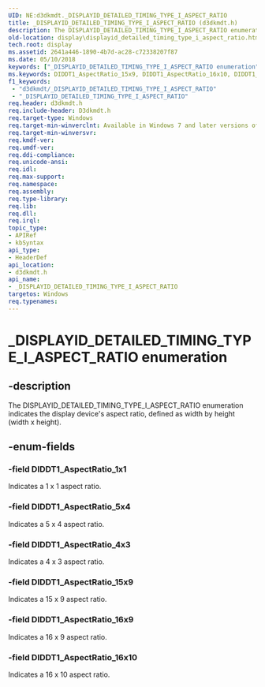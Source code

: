 ```yaml
---
UID: NE:d3dkmdt._DISPLAYID_DETAILED_TIMING_TYPE_I_ASPECT_RATIO
title: _DISPLAYID_DETAILED_TIMING_TYPE_I_ASPECT_RATIO (d3dkmdt.h)
description: The DISPLAYID_DETAILED_TIMING_TYPE_I_ASPECT_RATIO enumeration indicates the display device's aspect ratio, defined as width by height (width x height).
old-location: display\displayid_detailed_timing_type_i_aspect_ratio.htm
tech.root: display
ms.assetid: 2641a446-1890-4b7d-ac28-c72338207f87
ms.date: 05/10/2018
keywords: ["_DISPLAYID_DETAILED_TIMING_TYPE_I_ASPECT_RATIO enumeration"]
ms.keywords: DIDDT1_AspectRatio_15x9, DIDDT1_AspectRatio_16x10, DIDDT1_AspectRatio_16x9, DIDDT1_AspectRatio_1x1, DIDDT1_AspectRatio_4x3, DIDDT1_AspectRatio_5x4, DISPLAYID_DETAILED_TIMING_TYPE_I_ASPECT_RATIO, DmEnums_234cb76b-4b56-4ae4-b2b4-2eaa56cef4a9.xml, _DISPLAYID_DETAILED_TIMING_TYPE_I_ASPECT_RATIO, _DISPLAYID_DETAILED_TIMING_TYPE_I_ASPECT_RATIO enumeration [Display Devices], d3dkmdt/DIDDT1_AspectRatio_15x9, d3dkmdt/DIDDT1_AspectRatio_16x10, d3dkmdt/DIDDT1_AspectRatio_16x9, d3dkmdt/DIDDT1_AspectRatio_1x1, d3dkmdt/DIDDT1_AspectRatio_4x3, d3dkmdt/DIDDT1_AspectRatio_5x4, d3dkmdt/_DISPLAYID_DETAILED_TIMING_TYPE_I_ASPECT_RATIO, display.displayid_detailed_timing_type_i_aspect_ratio
f1_keywords:
 - "d3dkmdt/_DISPLAYID_DETAILED_TIMING_TYPE_I_ASPECT_RATIO"
 - "_DISPLAYID_DETAILED_TIMING_TYPE_I_ASPECT_RATIO"
req.header: d3dkmdt.h
req.include-header: D3dkmdt.h
req.target-type: Windows
req.target-min-winverclnt: Available in Windows 7 and later versions of the Windows operating systems.
req.target-min-winversvr: 
req.kmdf-ver: 
req.umdf-ver: 
req.ddi-compliance: 
req.unicode-ansi: 
req.idl: 
req.max-support: 
req.namespace: 
req.assembly: 
req.type-library: 
req.lib: 
req.dll: 
req.irql: 
topic_type:
- APIRef
- kbSyntax
api_type:
- HeaderDef
api_location:
- d3dkmdt.h
api_name:
- _DISPLAYID_DETAILED_TIMING_TYPE_I_ASPECT_RATIO
targetos: Windows
req.typenames: 
---
```


# _DISPLAYID_DETAILED_TIMING_TYPE_I_ASPECT_RATIO enumeration


## -description


The DISPLAYID_DETAILED_TIMING_TYPE_I_ASPECT_RATIO enumeration indicates the display device's aspect ratio, defined as width by height (width x height).


## -enum-fields




### -field DIDDT1_AspectRatio_1x1

Indicates a 1 x 1 aspect ratio.


### -field DIDDT1_AspectRatio_5x4

Indicates a 5 x 4 aspect ratio.


### -field DIDDT1_AspectRatio_4x3

Indicates a 4 x 3 aspect ratio.


### -field DIDDT1_AspectRatio_15x9

Indicates a 15 x 9 aspect ratio.


### -field DIDDT1_AspectRatio_16x9

Indicates a 16 x 9 aspect ratio.


### -field DIDDT1_AspectRatio_16x10

Indicates a 16 x 10 aspect ratio.

